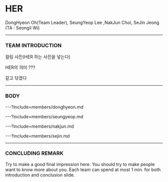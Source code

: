 # HER

DongHyeon Oh(Team Leader), SeungYeop Lee ,NakJun Choi, SeJin Jeong (TA : Seongil Wi)

---

### TEAM INTRODUCTION

컬링 사진(HER 하는 사진을 넣는다)

HER의 의미 ???

갈고 닦겠다

---

### BODY

---?include=members/donghyeon.md

---?include=members/seungyeop.md

---?include=members/nakjun.md

---?include=members/sejin.md

---

### CONCLUDING REMARK

Try to make a good final impression here. You should try to make people want to
know more about you. Each team can spend at most 1 min. for both introduction
and conclusion slide.
